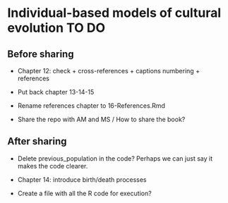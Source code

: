 # Individual-based models of cultural evolution TO DO

## Before sharing 

* Chapter 12: check + cross-references + captions numbering + references

* Put back chapter 13-14-15

* Rename references chapter to 16-References.Rmd

* Share the repo with AM and MS / How to share the book?

## After sharing

* Delete previous_population in the code? Perhaps we can just say it makes the code clearer.

* Chapter 14: introduce birth/death processes

* Create a file with all the R code for execution?

